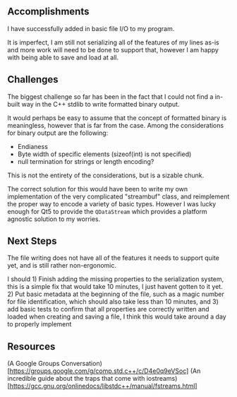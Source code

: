 ## Accomplishments

I have successfully added in basic file I/O to my program.

It is imperfect, I am still not serializing all of the features of my lines as-is and more work will need to be done to support that, however I am happy with being able to save and load at all.

## Challenges

The biggest challenge so far has been in the fact that I could not find a in-built way in the C++ stdlib to write formatted binary output.

It would perhaps be easy to assume that the concept of formatted binary is meaningless, however that is far from the case. Among the considerations for binary output are the following:

- Endianess
- Byte width of specific elements (sizeof(int) is not specified)
- null termination for strings or length encoding?

This is not the entirety of the considerations, but is a sizable chunk.

The correct solution for this would have been to write my own implementation of the very complicated "streambuf" class, and reimplement the proper way to encode a variety of basic types. However I was lucky enough for Qt5 to provide the `QDataStream` which provides a platform agnostic solution to my worries.

## Next Steps

The file writing does not have all of the features it needs to support quite yet, and is still rather non-ergonomic.

I should 1) Finish adding the missing properties to the serialization system, this is a simple fix that would take 10 minutes, I just havent gotten to it yet. 2) Put basic metadata at the beginning of the file, such as a magic number for file identification, which should also take less than 10 minutes, and 3) add basic tests to confirm that all properties are correctly written and loaded when creating and saving a file, I think this would take around a day to properly implement

## Resources

(A Google Groups Conversation)[https://groups.google.com/g/comp.std.c++/c/D4e0q9eVSoc]
(An incredible guide about the traps that come with iostreams)[https://gcc.gnu.org/onlinedocs/libstdc++/manual/fstreams.html]
